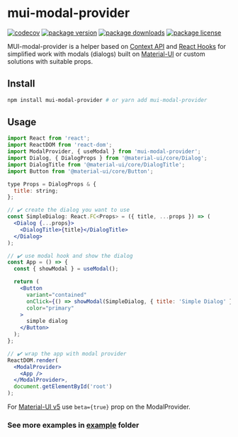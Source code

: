 # mui-modal-provider

[![codecov](https://codecov.io/gh/Quernest/mui-modal-provider/branch/master/graph/badge.svg?token=AL2WK480NF)](https://codecov.io/gh/Quernest/mui-modal-provider)
[![package version](https://img.shields.io/npm/v/mui-modal-provider.svg?style=flat-square)](https://www.npmjs.com/package/mui-modal-provider)
[![package downloads](https://img.shields.io/npm/dm/mui-modal-provider.svg?style=flat-square)](https://www.npmjs.com/package/mui-modal-provider)
[![package license](https://img.shields.io/npm/l/mui-modal-provider.svg?style=flat-square)](https://www.npmjs.com/package/mui-modal-provider)

MUI-modal-provider is a helper based on [Context API](https://en.reactjs.org/docs/context.html) and [React Hooks](https://en.reactjs.org/docs/hooks-intro.html) for simplified work with modals (dialogs) built on [Material-UI](https://www.material-ui.com) or custom solutions with suitable props.

## Install

```bash
npm install mui-modal-provider # or yarn add mui-modal-provider
```

## Usage

```jsx
import React from 'react';
import ReactDOM from 'react-dom';
import ModalProvider, { useModal } from 'mui-modal-provider';
import Dialog, { DialogProps } from '@material-ui/core/Dialog';
import DialogTitle from '@material-ui/core/DialogTitle';
import Button from '@material-ui/core/Button';

type Props = DialogProps & {
  title: string;
};

// ✔️ create the dialog you want to use
const SimpleDialog: React.FC<Props> = ({ title, ...props }) => (
  <Dialog {...props}>
    <DialogTitle>{title}</DialogTitle>
  </Dialog>
);

// ✔️ use modal hook and show the dialog
const App = () => {
  const { showModal } = useModal();

  return (
    <Button
      variant="contained"
      onClick={() => showModal(SimpleDialog, { title: 'Simple Dialog' })}
      color="primary"
    >
      simple dialog
    </Button>
  );
};

// ✔️ wrap the app with modal provider
ReactDOM.render(
  <ModalProvider>
    <App />
  </ModalProvider>,
  document.getElementById('root')
);
```

For [Material-UI v5](https://next.material-ui.com/) use `beta={true}` prop on the ModalProvider.

### See more examples in [example](https://github.com/Quernest/mui-modal-provider/tree/master/example) folder
